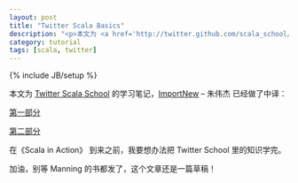 ```yaml
---
layout: post
title: "Twitter Scala Basics"
description: "<p>本文为 <a href='http://twitter.github.com/scala_school/' target='_blank'>Twitter Scala School</a> 的学习笔记，<a href='http://www.importnew.com/' target='_blank'>ImportNew</a> – 朱伟杰 已经做了中译：</p><p><a href='http://www.importnew.com/3240.html' target='_blank'>第一部分</a></p><p><a href='http://www.importnew.com/3578.html' target='_blank'>第二部分</a></p><p>在《Scala in Action》 到来之前，我要想办法把 Twitter School 里的知识学完。</p><p>加油，别等 Manning 的书都发了，这个文章还是一篇草稿！</p>"
category: tutorial
tags: [scala, twitter]
---
```

{% include JB/setup %}

本文为 [Twitter Scala School](http://twitter.github.com/scala_school/) 的学习笔记，[ImportNew](http://www.importnew.com/) – 朱伟杰 已经做了中译：

[第一部分](http://www.importnew.com/3240.html)

[第二部分](http://www.importnew.com/3578.html)

在《Scala in Action》 到来之前，我要想办法把 Twitter School 里的知识学完。

加油，别等 Manning 的书都发了，这个文章还是一篇草稿！
